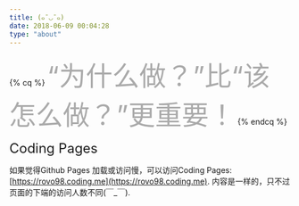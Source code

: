 ```yaml
---
title: (๑¯◡¯๑)
date: 2018-06-09 00:04:28
type: "about"
---
```


{% cq %}
<font size="10" style="color: #aaa;">“为什么做？”比“该怎么做？”更重要！</font>
{% endcq %}

<font size="5">Coding Pages</font>

如果觉得Github Pages 加载或访问慢，可以访问Coding Pages: [https://rovo98.coding.me](https://rovo98.coding.me).
内容是一样的，只不过页面的下端的访问人数不同(￣_￣).

